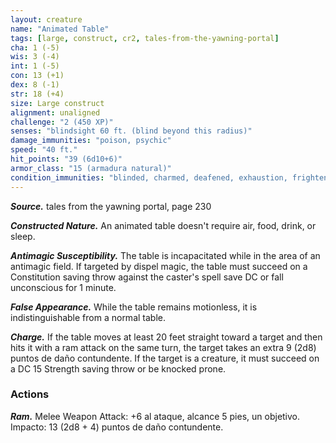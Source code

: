 ```yaml
---
layout: creature
name: "Animated Table"
tags: [large, construct, cr2, tales-from-the-yawning-portal]
cha: 1 (-5)
wis: 3 (-4)
int: 1 (-5)
con: 13 (+1)
dex: 8 (-1)
str: 18 (+4)
size: Large construct
alignment: unaligned
challenge: "2 (450 XP)"
senses: "blindsight 60 ft. (blind beyond this radius)"
damage_immunities: "poison, psychic"
speed: "40 ft."
hit_points: "39 (6d10+6)"
armor_class: "15 (armadura natural)"
condition_immunities: "blinded, charmed, deafened, exhaustion, frightened, paralyzed, petrified, poisoned"
---
```


***Source.*** tales from the yawning portal,  page 230

***Constructed Nature.*** An animated table doesn't require air, food, drink, or sleep.

***Antimagic Susceptibility.*** The table is incapacitated while in the area of an antimagic field. If targeted by dispel magic, the table must succeed on a Constitution saving throw against the caster's spell save DC or fall unconscious for 1 minute.

***False Appearance.*** While the table remains motionless, it is indistinguishable from a normal table.

***Charge.*** If the table moves at least 20 feet straight toward a target and then hits it with a ram attack on the same turn, the target takes an extra 9 (2d8) puntos de daño contundente. If the target is a creature, it must succeed on a DC 15 Strength saving throw or be knocked prone.

### Actions

***Ram.*** Melee Weapon Attack: +6 al ataque, alcance 5 pies, un objetivo. Impacto: 13 (2d8 + 4) puntos de daño contundente.